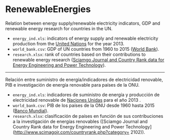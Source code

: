 # RenewableEnergies
Relation between energy supply/renewable electricity indicators, GDP and renewable energy research for countries in the UN.

* `energy_ind.xls`: indicators of energy supply and renewable electricity production from the [United Nations](http://unstats.un.org/unsd/environment/excel_file_tables/2013/Energy%20Indicators.xls) for the year 2013.
* `world_bank.csv`: GDP of UN countries from 1960 to 2015 ([World Bank](http://data.worldbank.org/indicator/NY.GDP.MKTP.CD)). 
* `research.xlsx`: rank of countries based on their contributions to renewable energy research ([Sciamgo Journal and Country Rank data for Energy Engineering and Power Technology](http://www.scimagojr.com/countryrank.php?category=2102)).
_______________________________________________________________________________________________________________
Relación entre suministro de energía/indicadores de electricidad renovable, PIB e investigación de energía renovable para países de la ONU.

* `energy_ind.xls`: indicadores de suministro de energía y producción de electricidad renovable de [Naciones Unidas](http://unstats.un.org/unsd/environment/excel_file_tables/2013/Energy%20Indicators.xls) para el año 2013 .
* `world_bank.csv`: PIB de los países de la ONU desde 1960 hasta 2015 ([Banco Mundial](http://data.worldbank.org/indicator/NY.GDP.MKTP.CD)).
* `research.xlsx`: clasificación de países en función de sus contribuciones a la investigación de energías renovables ([Sciamgo Journal and Country Rank data for Energy Engineering and Power Technology](http://www.scimagojr.com/countryrank.php?category= 2102)).
